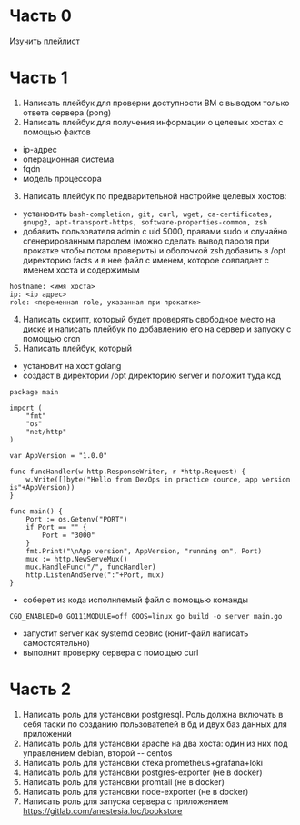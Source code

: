 # Часть 0
Изучить [плейлист](https://www.youtube.com/playlist?list=PLghZex7qsLs8iTMMiD-ic6Rb0oaPgkE2_)
# Часть 1
1) Написать плейбук для проверки доступности ВМ с выводом только ответа сервера (pong)
2) Написать плейбук для получения информации о целевых хостах с помощью фактов
- ip-адрес
- операционная система
- fqdn
- модель процессора
3) Написать плейбук по предварительной настройке целевых хостов:
- установить ```bash-completion, git, curl, wget, ca-certificates, gnupg2, apt-transport-https, software-properties-common, zsh```
- добавить пользователя admin с uid 5000, правами sudo и случайно сгенерированным паролем (можно сделать вывод пароля при прокатке чтобы потом проверить) и оболочкой zsh
добавить в /opt директорию facts и в нее файл с именем, которое совпадает с именем хоста и содержимым
```
hostname: <имя хоста>
ip: <ip адрес>
role: <переменная role, указанная при прокатке>
```
4) Написать скрипт, который будет проверять свободное место на диске и написать плейбук по добавлению его на сервер и запуску с помощью cron
5) Написать плейбук, который
- установит на хост golang
- создаст в директории /opt директорию server и положит туда код
```
package main

import (
	"fmt"
	"os"
	"net/http"
)

var AppVersion = "1.0.0"

func funcHandler(w http.ResponseWriter, r *http.Request) {
	w.Write([]byte("Hello from DevOps in practice cource, app version is"+AppVersion))
}

func main() {
	Port := os.Getenv("PORT")
	if Port == "" {
		Port = "3000"
	}
	fmt.Print("\nApp version", AppVersion, "running on", Port)
	mux := http.NewServeMux()
	mux.HandleFunc("/", funcHandler)
	http.ListenAndServe(":"+Port, mux)
}
```
- соберет из кода исполняемый файл с помощью команды
```
CGO_ENABLED=0 GO111MODULE=off GOOS=linux go build -o server main.go
```
- запустит server как systemd сервис (юнит-файл написать самостоятельно)
- выполнит проверку сервера с помощью curl
# Часть 2
1) Написать роль для установки postgresql. Роль должна включать в себя таски по созданию пользователей в бд и двух баз данных для приложений
2) Написать роль для установки apache на два хоста: один из них под управлением debian, второй -- centos
3) Написать роль для установки стека prometheus+grafana+loki
4) Написать роль для установки postgres-exporter (не в docker)
5) Написать роль для установки promtail (не в docker)
6) Написать роль для установки node-exporter (не в docker)
7) Написать роль для запуска сервера с приложением https://gitlab.com/anestesia.loc/bookstore
